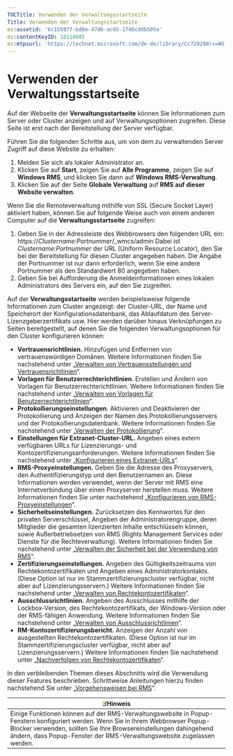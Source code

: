 ```yaml
---
TOCTitle: Verwenden der Verwaltungsstartseite
Title: Verwenden der Verwaltungsstartseite
ms:assetid: '6c155977-bd0e-47d6-ac65-1746cddb505e'
ms:contentKeyID: 18118885
ms:mtpsurl: 'https://technet.microsoft.com/de-de/library/Cc720290(v=WS.10)'
---
```


Verwenden der Verwaltungsstartseite
===================================

Auf der Webseite der **Verwaltungsstartseite** können Sie Informationen zum Server oder Cluster anzeigen und auf Verwaltungsoptionen zugreifen. Diese Seite ist erst nach der Bereitstellung der Server verfügbar.

Führen Sie die folgenden Schritte aus, um von dem zu verwaltenden Server Zugriff auf diese Website zu erhalten:

1.  Melden Sie sich als lokaler Administrator an.
2.  Klicken Sie auf **Start**, zeigen Sie auf **Alle Programme**, zeigen Sie auf **Windows RMS**, und klicken Sie dann auf **Windows RMS-Verwaltung**.
3.  Klicken Sie auf der Seite **Globale Verwaltung** auf **RMS auf dieser Website verwalten**.

Wenn Sie die Remoteverwaltung mithilfe von SSL (Secure Socket Layer) aktiviert haben, können Sie auf folgende Weise auch von einem anderen Computer auf die **Verwaltungsstartseite** zugreifen:

1.  Geben Sie in der Adressleiste des Webbrowsers den folgenden URL ein:
    https://*Clustername:Portnummer*/\_wmcs/admin
    Dabei ist *Clustername:Portnummer* der URL (Uniform Resource Locator), den Sie bei der Bereitstellung für diesen Cluster angegeben haben. Die Angabe der Portnummer ist nur dann erforderlich, wenn Sie eine andere Portnummer als den Standardwert 80 angegeben haben.
2.  Geben Sie bei Aufforderung die Anmeldeinformationen eines lokalen Administrators des Servers ein, auf den Sie zugreifen.

Auf der **Verwaltungsstartseite** werden beispielsweise folgende Informationen zum Cluster angezeigt: der Cluster-URL, der Name und Speicherort der Konfigurationsdatenbank, das Ablaufdatum des Server-Lizenzgeberzertifikats usw. Hier werden darüber hinaus Verknüpfungen zu Seiten bereitgestellt, auf denen Sie die folgenden Verwaltungsoptionen für den Cluster konfigurieren können:

-   **Vertrauensrichtlinien.** Hinzufügen und Entfernen von vertrauenswürdigen Domänen. Weitere Informationen finden Sie nachstehend unter „[Verwalten von Vertrauensstellungen und Vertrauensrichtlinien](https://technet.microsoft.com/1c96ee74-fd28-4511-be21-087e2b04c3ee)“.
-   **Vorlagen für Benutzerrechterichtlinien**. Erstellen und Ändern von Vorlagen für Benutzerrechterichtlinien. Weitere Informationen finden Sie nachstehend unter „[Verwalten von Vorlagen für Benutzerrechterichtlinien](https://technet.microsoft.com/718286dc-3399-4556-96c9-ec3a33d31877)“.
-   **Protokollierungseinstellungen**. Aktivieren und Deaktivieren der Protokollierung und Anzeigen der Namen des Protokollierungsservers und der Protokollierungsdatenbank. Weitere Informationen finden Sie nachstehend unter „[Verwalten der Protokollierung](https://technet.microsoft.com/8fccfc57-2135-494e-8e44-f6191bf5e4a0)“.
-   **Einstellungen für Extranet-Cluster-URL.** Angeben eines extern verfügbaren URLs für Lizenzierungs- und Kontozertifizierungsanforderungen. Weitere Informationen finden Sie nachstehend unter „[Konfigurieren eines Extranet-URLs](https://technet.microsoft.com/88fec9ff-c96c-4d20-8856-0485e7507572)“.
-   **RMS-Proxyeinstellungen.** Geben Sie die Adresse des Proxyservers, den Authentifizierungstyp und den Benutzernamen an. Diese Informationen werden verwendet, wenn der Server mit RMS eine Internetverbindung über einen Proxyserver herstellen muss. Weitere Informationen finden Sie unter nachstehend „[Konfigurieren von RMS-Proxyeinstellungen](https://technet.microsoft.com/179d2970-62e9-4487-aa5b-f4334234991e)“.
-   **Sicherheitseinstellungen.** Zurücksetzen des Kennwortes für den privaten Serverschlüssel, Angeben der Administratorengruppe, deren Mitglieder die gesamten lizenzierten Inhalte entschlüsseln können, sowie Außerbetriebsetzen von RMS (Rights Management Services oder Dienste für die Rechteverwaltung). Weitere Informationen finden Sie nachstehend unter „[Verwalten der Sicherheit bei der Verwendung von RMS](https://technet.microsoft.com/62050812-de4f-4392-8d63-f2f89aa01ed4)“.
-   **Zertifizierungseinstellungen.** Angeben des Gültigkeitszeitraums von Rechtekontozertifikaten und Angeben eines Administratorkontakts. (Diese Option ist nur im Stammzertifizierungscluster verfügbar, nicht aber auf Lizenzierungsservern.) Weitere Informationen finden Sie nachstehend unter „[Verwalten von Rechtekontozertifikaten](https://technet.microsoft.com/49c5c2ba-e197-4e4b-b3b3-b3248f068bcc)“.
-   **Ausschlussrichtlinien.** Angeben des Ausschlusses mithilfe der Lockbox-Version, des Rechtekontozertifikats, der Windows-Version oder der RMS-fähigen Anwendung. Weitere Informationen finden Sie nachstehend unter „[Verwalten von Ausschlussrichtlinien](https://technet.microsoft.com/ee31e099-e095-4648-95da-0009fbeb48cb)“.
-   **RM-Kontozertifizierungsbericht.** Anzeigen der Anzahl von ausgestellten Rechtekontozertifikaten. (Diese Option ist nur im Stammzertifizierungscluster verfügbar, nicht aber auf Lizenzierungsservern.) Weitere Informationen finden Sie nachstehend unter „[Nachverfolgen von Rechtekontozertifikaten](https://technet.microsoft.com/5bb0f3cf-fc44-4e60-a93f-c789d6f8a902)“.

In den verbleibenden Themen dieses Abschnitts wird die Verwendung dieser Features beschrieben. Schrittweise Anleitungen hierzu finden nachstehend Sie unter „[Vorgehensweisen bei RMS](https://technet.microsoft.com/82032075-f361-438f-a2c4-93ab29ae6cff)“.

| ![](images/Cc720290.note(WS.10).gif)Hinweis                                                                                                                                                                                                        |
|---------------------------------------------------------------------------------------------------------------------------------------------------------------------------------------------------------------------------------------------------------------------------------|
| Einige Funktionen können auf der RMS-Verwaltungswebsite in Popup-Fenstern konfiguriert werden. Wenn Sie in Ihrem Webbrowser Popup-Blocker verwenden, sollten Sie Ihre Browsereinstellungen dahingehend ändern, dass Popup-Fenster der RMS-Verwaltungswebsite zugelassen werden. |